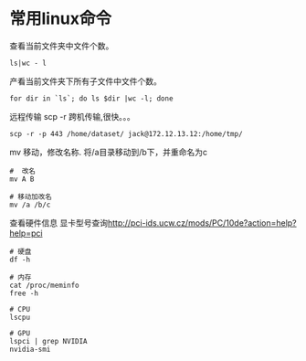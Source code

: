 # 常用linux命令

查看当前文件夹中文件个数。

    ls|wc - l

产看当前文件夹下所有子文件中文件个数。

    for dir in `ls`; do ls $dir |wc -l; done

远程传输 scp -r 跨机传输,很快。。。
    
    scp -r -p 443 /home/dataset/ jack@172.12.13.12:/home/tmp/

mv 移动，修改名称. 将/a目录移动到/b下，并重命名为c

    #  改名
    mv A B

    # 移动加改名 
    mv /a /b/c 

查看硬件信息  显卡型号查询<http://pci-ids.ucw.cz/mods/PC/10de?action=help?help=pci>
   
    # 硬盘
    df -h 

    # 内存
    cat /proc/meminfo
    free -h 

    # CPU    
    lscpu 

    # GPU
    lspci | grep NVIDIA 
    nvidia-smi










